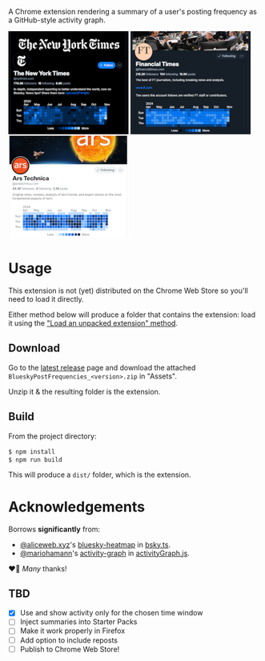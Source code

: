 A Chrome extension rendering a summary of a user's posting frequency as a GitHub-style activity graph.

![Screenshot of New York Times' profile in dark mode](./images/nyt.png)
![Screenshot of Financial Times' profile in dim mode](./images/ft.png)
![Screenshot of Ars Techinca's profile in light mode](./images/ars.png)

# Usage

This extension is not (yet) distributed on the Chrome Web Store so you'll need to load it directly.

Either method below will produce a folder that contains the extension:
load it using the ["Load an unpacked extension" method](https://developer.chrome.com/docs/extensions/get-started/tutorial/hello-world#load-unpacked).

## Download

Go to the [latest release](https://github.com/rpj/bsky-post-freq-extn/releases/latest) page and download the attached `BlueskyPostFrequencies_<version>.zip` in "Assets". 

Unzip it & the resulting folder is the extension.

## Build

From the project directory:

```shell
$ npm install
$ npm run build
```

This will produce a `dist/` folder, which is the extension.

# Acknowledgements 
Borrows **significantly** from:
* [@aliceweb.xyz](https://bsky.app/profile/aliceweb.xyz)'s [bluesky-heatmap](https://github.com/aliceisjustplaying/bluesky-heatmap) in [bsky.ts](./src/bsky.ts).
* [@mariohamann](https://bsky.app/profile/mariohamann.bsky.social)'s [activity-graph](https://github.com/mariohamann/activity-graph) in [activityGraph.js](./src/activityGraph.js).

❤️🙇 *Many* thanks!

## TBD

- [x] Use and show activity only for the chosen time window
- [ ] Inject summaries into Starter Packs
- [ ] Make it work properly in Firefox
- [ ] Add option to include reposts
- [ ] Publish to Chrome Web Store!
